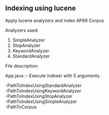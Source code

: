 ## Indexing using lucene

Apply lucene analyzers and index AP89 Corpus

Analyzers used:  

1. SimpleAnalyzer  
2. StopAnalyzer  
3. KeywordAnalyzer  
4. StandardAnalyzer 

File description:  

App.java :- Execute indexer with 5 arguments. 

-PathToIndexUsingStandardAnalyzer  
-PathToIndexUsingKeywordAnalyzer  
-PathToIndexUsingStopAnalyzer  
-PathToIndexUsingSimpleAnalyzer  
-PathToCorpus  
